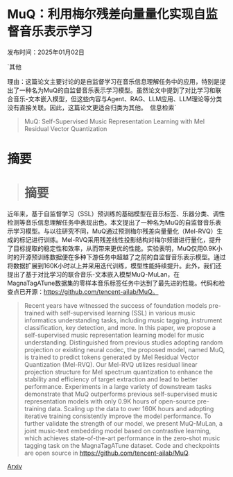 # MuQ：利用梅尔残差向量量化实现自监督音乐表示学习

发布时间：2025年01月02日

`其他

理由：这篇论文主要讨论的是自监督学习在音乐信息理解任务中的应用，特别是提出了一种名为MuQ的自监督音乐表示学习模型。虽然论文中提到了对比学习和联合音乐-文本嵌入模型，但这些内容与Agent、RAG、LLM应用、LLM理论等分类没有直接关联。因此，这篇论文更适合归类为其他。` `信息检索`

> MuQ: Self-Supervised Music Representation Learning with Mel Residual Vector Quantization

# 摘要

> # 摘要
近年来，基于自监督学习（SSL）预训练的基础模型在音乐标签、乐器分类、调性检测等音乐信息理解任务中表现出色。本文提出了一种名为MuQ的自监督音乐表示学习模型。与以往研究不同，MuQ通过预测梅尔残差向量量化（Mel-RVQ）生成的标记进行训练。Mel-RVQ采用残差线性投影结构对梅尔频谱进行量化，提升了目标提取的稳定性和效率，从而带来更优的性能。实验表明，MuQ仅用0.9K小时的开源预训练数据便在多种下游任务中超越了之前的自监督音乐表示模型。通过将数据扩展到160K小时以上并采用迭代训练，模型性能持续提升。此外，我们还提出了基于对比学习的联合音乐-文本嵌入模型MuQ-MuLan，在MagnaTagATune数据集的零样本音乐标签任务中达到了最先进的性能。代码和检查点已开源：https://github.com/tencent-ailab/MuQ。

> Recent years have witnessed the success of foundation models pre-trained with self-supervised learning (SSL) in various music informatics understanding tasks, including music tagging, instrument classification, key detection, and more. In this paper, we propose a self-supervised music representation learning model for music understanding. Distinguished from previous studies adopting random projection or existing neural codec, the proposed model, named MuQ, is trained to predict tokens generated by Mel Residual Vector Quantization (Mel-RVQ). Our Mel-RVQ utilizes residual linear projection structure for Mel spectrum quantization to enhance the stability and efficiency of target extraction and lead to better performance. Experiments in a large variety of downstream tasks demonstrate that MuQ outperforms previous self-supervised music representation models with only 0.9K hours of open-source pre-training data. Scaling up the data to over 160K hours and adopting iterative training consistently improve the model performance. To further validate the strength of our model, we present MuQ-MuLan, a joint music-text embedding model based on contrastive learning, which achieves state-of-the-art performance in the zero-shot music tagging task on the MagnaTagATune dataset. Code and checkpoints are open source in https://github.com/tencent-ailab/MuQ.

[Arxiv](https://arxiv.org/abs/2501.01108)